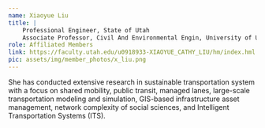 ```yaml
---
name: Xiaoyue Liu
title: |
    Professional Engineer, State of Utah
    Associate Professor, Civil And Environmental Engin, University of Utah
role: Affiliated Members
link: https://faculty.utah.edu/u0918933-XIAOYUE_CATHY_LIU/hm/index.hml
pic: assets/img/member_photos/x_liu.png
---
```


She has conducted extensive research in sustainable transportation system with a focus on shared mobility, public transit, managed lanes, large-scale transportation modeling and simulation, GIS-based infrastructure asset management, network complexity of social sciences, and Intelligent Transportation Systems (ITS).
